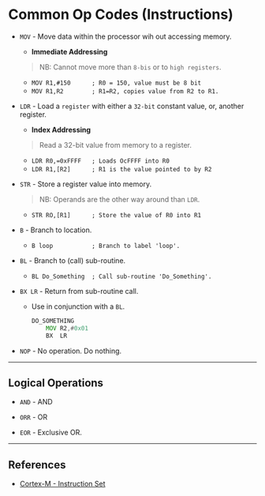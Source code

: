 # Common Op Codes (Instructions)

* `MOV` - Move data within the processor wih out accessing memory. 

    * __Immediate Addressing__

    > NB: Cannot move more than `8-bis` or to `high registers`. 

    * `MOV R1,#150      ; R0 = 150, value must be 8 bit`
    * `MOV R1,R2        ; R1=R2, copies value from R2 to R1.`

* `LDR` - Load a `register` with either a `32-bit` constant value, or, another register.

    * __Index Addressing__

    > Read a 32-bit value from memory to a register.

    * `LDR R0,=0xFFFF   ; Loads OcFFFF into R0`
    * `LDR R1,[R2]      ; R1 is the value pointed to by R2`

* `STR` - Store a register value into memory.

    > NB: Operands are the other way around than `LDR`.

    * `STR RO,[R1]      ; Store the value of R0 into R1`

* `B` - Branch to location.

    * `B loop           ; Branch to label 'loop'.`

* `BL` - Branch to (call) sub-routine.

    * `BL Do_Something  ; Call sub-routine 'Do_Something'.`

* `BX LR` - Return from sub-routine call.

    * Use in conjunction with a `BL`.

        ```asm
        DO_SOMETHING
            MOV R2,#0x01
            BX  LR
        ```

* `NOP` - No operation. Do nothing.

---

## Logical Operations

* `AND` - AND

* `ORR` - OR

* `EOR` - Exclusive OR.

---

## References

* [Cortex-M - Instruction Set](https://developer.arm.com/documentation/dui0497/a/the-cortex-m0-instruction-set/instruction-set-summary)
